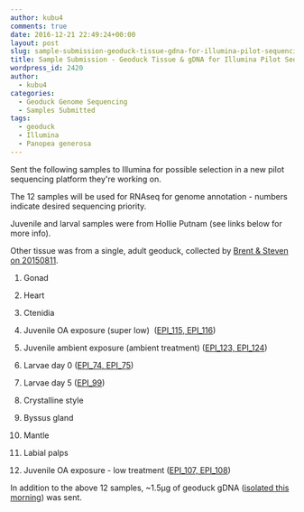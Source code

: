 ```yaml
---
author: kubu4
comments: true
date: 2016-12-21 22:49:24+00:00
layout: post
slug: sample-submission-geoduck-tissue-gdna-for-illumina-pilot-sequencing-project
title: Sample Submission - Geoduck Tissue & gDNA for Illumina Pilot Sequencing Project
wordpress_id: 2420
author:
  - kubu4
categories:
  - Geoduck Genome Sequencing
  - Samples Submitted
tags:
  - geoduck
  - Illumina
  - Panopea generosa
---
```


Sent the following samples to Illumina for possible selection in a new pilot sequencing platform they're working on.

The 12 samples will be used for RNAseq for genome annotation - numbers indicate desired sequencing priority.

Juvenile and larval samples were from Hollie Putnam (see links below for more info).

Other tissue was from a single, adult geoduck, collected by [Brent & Steven on 20150811](https://onsnetwork.org/halfshell/2015/08/11/big-day-big-clam/).





  1. Gonad


  2. Heart


  3. Ctenidia


  4. Juvenile OA exposure (super low)  ([EPI_115, EPI_116](https://github.com/hputnam/project_juvenile_geoduck_OA/blob/master/Setup_Notes/Sample_List.csv))


  5. Juvenile ambient exposure (ambient treatment) ([EPI_123, EPI_124](https://github.com/hputnam/project_juvenile_geoduck_OA/blob/master/Setup_Notes/Sample_List.csv))


  6. Larvae day 0 ([EPI_74, EPI_75](https://github.com/hputnam/project_larval_geoduck_OA/edit/master/Larval_Sample_Info.csv))


  7. Larvae day 5 ([EPI_99](https://github.com/hputnam/project_larval_geoduck_OA/edit/master/Larval_Sample_Info.csv))


  8. Crystalline style


  9. Byssus gland


  10. Mantle


  11. Labial palps


  12. Juvenile OA exposure - low treatment ([EPI_107, EPI_108](https://github.com/hputnam/project_juvenile_geoduck_OA/blob/master/Setup_Notes/Sample_List.csv))





In addition to the above 12 samples, ~1.5μg of geoduck gDNA ([isolated this morning](2016/12/21/dna-isolation-geoduck-gdna-for-potential-illumina-initiated-sequencing-project.html)) was sent.
